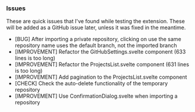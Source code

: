 ### Issues

These are quick issues that I've found while testing the extension. These will be added as a GitHub issue later, unless it was fixed in the meantime.

- [BUG] After importing a private repository, clicking on use the same repository name uses the default branch, not the imported branch
- [IMPROVEMENT] Refactor the GitHubSettings.svelte component (633 lines is too long)
- [IMPROVEMENT] Refactor the ProjectsList.svelte component (631 lines is too long)
- [IMPROVEMENT] Add pagination to the ProjectsList.svelte component
- [CHECK] Check the auto-delete functionality of the temporary repository
- [IMPROVEMENT] Use ConfirmationDialog.svelte when importing a repository
